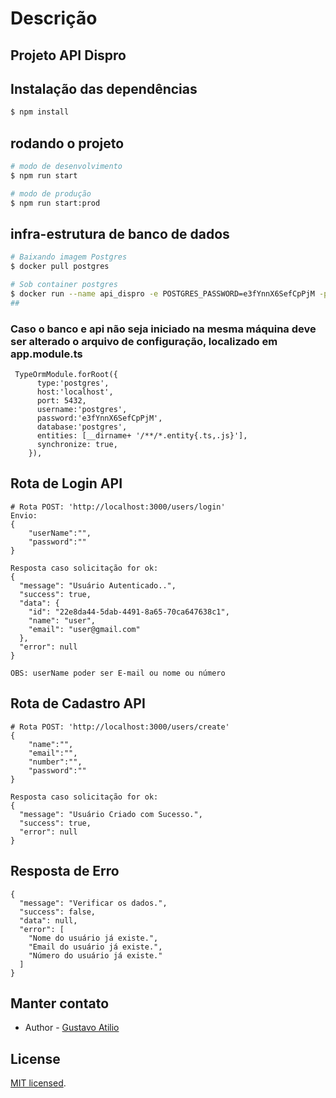 # Descrição

## Projeto API Dispro

## Instalação das dependências

```bash
$ npm install
```

## rodando o projeto

```bash
# modo de desenvolvimento
$ npm run start

# modo de produção
$ npm run start:prod
```
## infra-estrutura de banco de dados

```bash
# Baixando imagem Postgres
$ docker pull postgres

# Sob container postgres
$ docker run --name api_dispro -e POSTGRES_PASSWORD=e3fYnnX6SefCpPjM -p 5432:5432 -d postgres
## 
```
### Caso o banco e api não seja iniciado na mesma máquina deve ser alterado o arquivo de configuração, localizado em app.module.ts 
```
 TypeOrmModule.forRoot({
      type:'postgres',
      host:'localhost',
      port: 5432,
      username:'postgres',
      password:'e3fYnnX6SefCpPjM',
      database:'postgres',
      entities: [__dirname+ '/**/*.entity{.ts,.js}'],
      synchronize: true,
    }),

```


## Rota de Login API

```
# Rota POST: 'http://localhost:3000/users/login'
Envio:
{
	"userName":"",
	"password":""
}

Resposta caso solicitação for ok:
{
  "message": "Usuário Autenticado..",
  "success": true,
  "data": {
    "id": "22e8da44-5dab-4491-8a65-70ca647638c1",
    "name": "user",
    "email": "user@gmail.com"
  },
  "error": null
}

OBS: userName poder ser E-mail ou nome ou número

```

## Rota de Cadastro API

```
# Rota POST: 'http://localhost:3000/users/create'
{
	"name":"",
	"email":"",
	"number":"",
	"password":""
}

Resposta caso solicitação for ok:
{
  "message": "Usuário Criado com Sucesso.",
  "success": true,
  "error": null
}

```

## Resposta de Erro

```
{
  "message": "Verificar os dados.",
  "success": false,
  "data": null,
  "error": [
    "Nome do usuário já existe.",
    "Email do usuário já existe.",
    "Número do usuário já existe."
  ]
}

```


## Manter contato
- Author - [Gustavo Atilio](https://www.linkedin.com/in/gustavo-dal-canton-921816170/)


## License

[MIT licensed](LICENSE).
